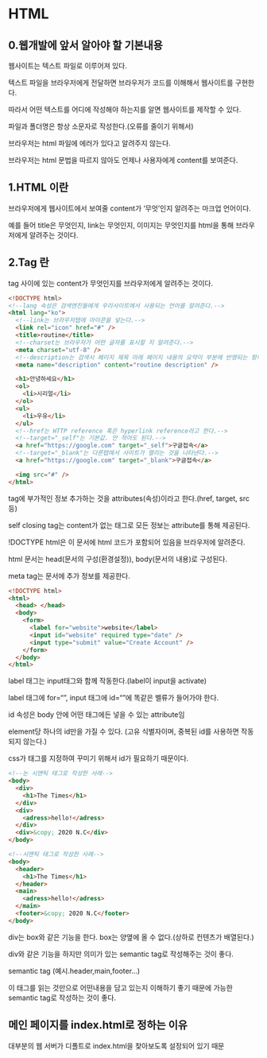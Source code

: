 # HTML

## 0.웹개발에 앞서 알아야 할 기본내용

웹사이트는 텍스트 파일로 이루어져 있다.

텍스트 파일을 브라우저에게 전달하면 브라우저가 코드를 이해해서 웹사이트를 구현한다.

따라서 어떤 텍스트를 어디에 작성해야 하는지를 알면 웹사이트를 제작할 수 있다.

파일과 폴더명은 항상 소문자로 작성한다.(오류를 줄이기 위해서)

브라우저는 html 파일에 에러가 있다고 알려주지 않는다.

브라우저는 html 문법을 따르지 않아도 언제나 사용자에게 content를 보여준다.

## 1.HTML 이란

브라우저에게 웹사이트에서 보여줄 content가 ‘무엇’인지 알려주는 마크업 언어이다.

예를 들어 title은 무엇인지, link는 무엇인지, 이미지는 무엇인지를 html을 통해 브라우저에게 알려주는 것이다.

## 2.Tag 란

tag 사이에 있는 content가 무엇인지를 브라우저에게 알려주는 것이다.

```html
<!DOCTYPE html>
<!--lang 속성은 검색엔진들에게 우리사이트에서 사용되는 언어를 알려준다.-->
<html lang="ko">
  <!--link는 브라우저탭에 아이콘을 넣는다.-->
  <link rel="icon" href="#" />
  <title>routine</title>
  <!--charset는 브라우저가 어떤 글자를 표시할 지 알려준다.-->
  <meta charset="utf-8" />
  <!--description는 검색시 페이지 제목 아래 페이지 내용의 요약이 부분에 반영되는 항목이다.-->
  <meta name="description" content="routine description" />

  <h1>안녕하세요</h1>
  <ol>
    <li>시리얼</li>
  </ol>
  <ul>
    <li>우유</li>
  </ul>
  <!--href는 HTTP reference 혹은 hyperlink reference라고 한다.-->
  <!--target="_self"는 기본값. 안 적어도 된다.-->
  <a href="https://google.com" target="_self">구글접속</a>
  <!--target="_blank"는 다른탭에서 사이트가 열리는 것을 나타낸다.-->
  <a href="https://google.com" target="_blank">구글접속</a>

  <img src="#" />
</html>
```

tag에 부가적인 정보 추가하는 것을 attributes(속성)이라고 한다.(href, target, src 등)

self closing tag는 content가 없는 태그로 모든 정보는 attribute를 통해 제공된다.

!DOCTYPE html은 이 문서에 html 코드가 포함되어 있음을 브라우저에 알려준다.

html 문서는 head(문서의 구성(환경설정)), body(문서의 내용)로 구성된다.

meta tag는 문서에 추가 정보를 제공한다.

```html
<!DOCTYPE html>
<html>
  <head> </head>
  <body>
    <form>
      <label for="website">website</label>
      <input id="website" required type="date" />
      <input type="submit" value="Create Account" />
    </form>
  </body>
</html>
```

label 태그는 input태그와 함께 작동한다.(label이 input을 activate)

label 태그에 for=“”, input 태그에 id=“”에 똑같은 벨류가 들어가야 한다.

id 속성은 body 안에 어떤 태그에든 넣을 수 있는 attribute임

element당 하나의 id만을 가질 수 있다. (고유 식별자이며, 중복된 id를 사용하면 작동되지 않는다.)

css가 태그를 지정하여 꾸미기 위해서 id가 필요하기 때문이다.

```html
<!--논 시맨틱 태그로 작성한 사례-->
<body>
  <div>
    <h1>The Times</h1>
  </div>
  <div>
    <adress>hello!</adress>
  </div>
  <div>&copy; 2020 N.C</div>
</body>
```

```html
<!--시맨틱 태그로 작성한 사례-->
<body>
  <header>
    <h1>The Times</h1>
  </header>
  <main>
    <adress>hello!</adress>
  </main>
  <footer>&copy; 2020 N.C</footer>
</body>
```

div는 box와 같은 기능을 한다. box는 양옆에 올 수 없다.(상하로 컨텐츠가 배열된다.)

div와 같은 기능을 하지만 의미가 있는 semantic tag로 작성해주는 것이 좋다.

semantic tag (예시.header,main,footer...)

이 태그를 읽는 것만으로 어떤내용을 담고 있는지 이해하기 좋기 때문에 가능한 semantic tag로 작성하는 것이 좋다.

## 메인 페이지를 index.html로 정하는 이유

대부분의 웹 서버가 디폴트로 index.html을 찾아보도록 설정되어 있기 때문
